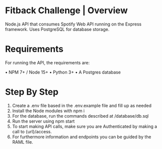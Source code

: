 # Fitback Challenge | Overview

Node.js API that consumes Spotify Web API running on the Express framework. Uses PostgreSQL for database storage.

# Requirements

For running the API, the requirements are:

• NPM 7+ / Node 15+
• Python 3+
• A Postgres database

# Step By Step

1. Create a .env file based in the .env.example file and fill up as needed
2. Install the Node modules with npm i
3. For the database, run the commands described at /database/db.sql
4. Run the server using npm start
5. To start making API calls, make sure you are Authenticated by making a call to {url}/access.
6. For furthermore information and endpoints you can be guided by the RAML file.

